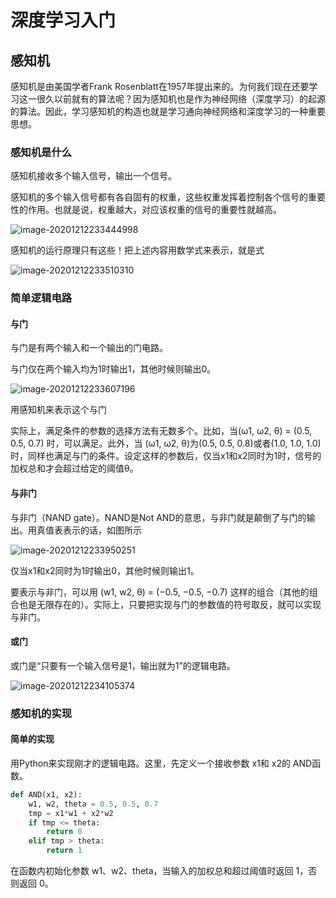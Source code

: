 # 深度学习入门



## 感知机

感知机是由美国学者Frank Rosenblatt在1957年提出来的。为何我们现在还要学习这一很久以前就有的算法呢？因为感知机也是作为神经网络（深度学习）的起源的算法。因此，学习感知机的构造也就是学习通向神经网络和深度学习的一种重要思想。

### 感知机是什么

感知机接收多个输入信号，输出一个信号。

感知机的多个输入信号都有各自固有的权重，这些权重发挥着控制各个信号的重要性的作用。也就是说，权重越大，对应该权重的信号的重要性就越高。

![image-20201212233444998](../Bolg/图片/深度学习/image-20201212233444998.png)

感知机的运行原理只有这些！把上述内容用数学式来表示，就是式

![image-20201212233510310](../Bolg/图片/深度学习/image-20201212233510310.png)

### 简单逻辑电路

#### 与门

与门是有两个输入和一个输出的门电路。

与门仅在两个输入均为1时输出1，其他时候则输出0。

![image-20201212233607196](../Bolg/图片/深度学习/image-20201212233607196.png)

用感知机来表示这个与门

实际上，满足条件的参数的选择方法有无数多个。比如，当(ω1, ω2, θ) = (0.5, 0.5, 0.7) 时，可以满足。此外，当 (ω1, ω2, θ)为(0.5, 0.5, 0.8)或者(1.0, 1.0, 1.0)时，同样也满足与门的条件。设定这样的参数后，仅当x1和x2同时为1时，信号的加权总和才会超过给定的阈值θ。

#### 与非门

与非门（NAND gate）。NAND是Not AND的意思，与非门就是颠倒了与门的输出。用真值表表示的话，如图所示

![image-20201212233950251](../Bolg/图片/深度学习/image-20201212233950251.png)

仅当x1和x2同时为1时输出0，其他时候则输出1。

要表示与非门，可以用 (w1, w2, θ) = (−0.5, −0.5, −0.7) 这样的组合（其他的组合也是无限存在的）。实际上，只要把实现与门的参数值的符号取反，就可以实现与非门。

#### 或门

或门是“只要有一个输入信号是1，输出就为1”的逻辑电路。

![image-20201212234105374](../Bolg/图片/深度学习/image-20201212234105374.png)

### 感知机的实现

#### 简单的实现

用Python来实现刚才的逻辑电路。这里，先定义一个接收参数 x1和 x2的 AND函数。

```python
def AND(x1, x2):
    w1, w2, theta = 0.5, 0.5, 0.7
    tmp = x1*w1 + x2*w2
    if tmp <= theta:
        return 0
    elif tmp > theta:
        return 1
```

在函数内初始化参数 w1、w2、theta，当输入的加权总和超过阈值时返回 1，否则返回 0。

